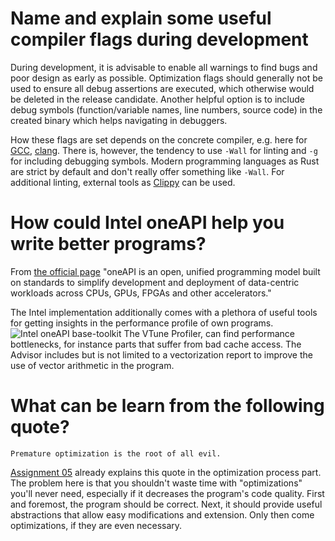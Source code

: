 # Name and explain some useful compiler flags during development
During development, it is advisable to enable all warnings to find bugs and poor design as early as possible.
Optimization flags should generally not be used to ensure all debug assertions are executed, which otherwise would be deleted in the release candidate.
Another helpful option is to include debug symbols (function/variable names, line numbers, source code) in the created binary which helps navigating in debuggers.

How these flags are set depends on the concrete compiler, e.g. here for [GCC](https://gcc.gnu.org/onlinedocs/gcc/Warning-Options.html), [clang](https://clang.llvm.org/docs/UsersManual.html#options-to-control-error-and-warning-messages).
There is, however, the tendency to use `-Wall` for linting and `-g` for including debugging symbols.
Modern programming languages as Rust are strict by default and don't really offer something like `-Wall`.
For additional linting, external tools as [Clippy](https://github.com/rust-lang/rust-clippy) can be used.

# How could Intel oneAPI help you write better programs?
From [the official page](https://software.intel.com/content/www/us/en/develop/tools/oneapi.html) "oneAPI is an open, unified programming model built on standards to simplify development and deployment of data-centric workloads across CPUs, GPUs, FPGAs and other accelerators."

The Intel implementation additionally comes with a plethora of useful tools for getting insights in the performance profile of own programs.
![Intel oneAPI base-toolkit](https://software.intel.com/content/dam/develop/public/us/en/images/diagrams-infographics/diagram-onapi-base-toolkit-16x9.png)
The VTune Profiler, can find performance bottlenecks, for instance parts that suffer from bad cache access.
The Advisor includes but is not limited to a vectorization report to improve the use of vector arithmetic in the program.

# What can be learn from the following quote?
```
Premature optimization is the root of all evil.
```
[Assignment 05](../assignment05/written_answers.md) already explains this quote in the optimization process part.
The problem here is that you shouldn't waste time with "optimizations" you'll never need, especially if it decreases the program's code quality.
First and foremost, the program should be correct.
Next, it should provide useful abstractions that allow easy modifications and extension.
Only then come optimizations, if they are even necessary.

